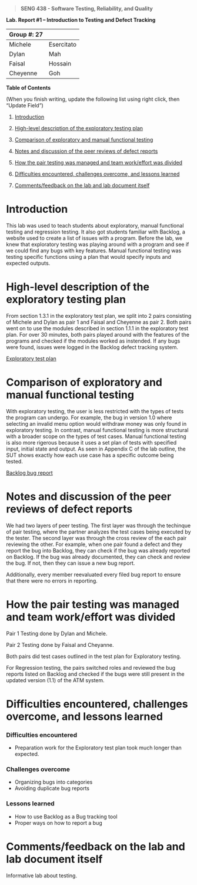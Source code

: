 >   **SENG 438 - Software Testing, Reliability, and Quality**

**Lab. Report \#1 – Introduction to Testing and Defect Tracking**

| Group \#: 27  |   |
|-----------------|---|
| Michele  | Esercitato  |
| Dylan  | Mah  |
| Faisal  | Hossain  |
| Cheyenne  | Goh  |


**Table of Contents**

(When you finish writing, update the following list using right click, then
“Update Field”)

1. [Introduction](Introduction)

2. [High-level description of the exploratory testing plan](#_Toc439194678)

3. [Comparison of exploratory and manual functional testing](#_Toc439194679)

4. [Notes and discussion of the peer reviews of defect reports](#_Toc439194680)

5. [How the pair testing was managed and team work/effort was
divided](#_Toc439194681)

6. [Difficulties encountered, challenges overcome, and lessons
learned](#_Toc439194682)

7. [Comments/feedback on the lab and lab document itself](#_Toc439194683)

# Introduction
 
This lab was used to teach students about exploratory, manual functional testing and regression testing. It also got students familiar with Backlog, a website used to create a list of issues with a program. Before the lab, we knew that exploratory testing was playing around with a program and see if we could find any bugs with key features. Manual functional testing was testing specific functions using a plan that would specify inputs and expected outputs.


# High-level description of the exploratory testing plan

From section 1.3.1 in the exploratory test plan, we split into 2 pairs consisting of Michele and Dylan as pair 1 and Faisal and Cheyenne as pair 2. Both pairs went on to use the modules described in section 1.1.1 in the exploratory test plan. For over 30 minutes, both pairs played around with the features of the programs and checked if the modules worked as instended. If any bugs were found, issues were logged in the Backlog defect tracking system. 

[Exploratory test plan](https://github.com/seng438-winter-2022/seng438-a1-Mik-Ese/blob/main/Assignment%201%20-%20Test%20Plan.pdf)


# Comparison of exploratory and manual functional testing

With exploratory testing, the user is less restricted with the types of tests the program can undergo. For example, the bug in version 1.0 where selecting an invalid menu option would withdraw money was only found in exploratory testing. In contrast, manual functional testing is more structural with a broader scope on the types of test cases. Manual functional testing is also more rigerous because it uses a set plan of tests with specified input, initial state and output. As seen in Appendix C of the lab outline, the SUT shows exactly how each use case has a specific outcome being tested.

[Backlog bug report](https://github.com/seng438-winter-2022/seng438-a1-Mik-Ese/blob/main/Backlog-Issues-20220124-0713.xlsx)


# Notes and discussion of the peer reviews of defect reports

We had two layers of peer testing. The first layer was through the techinque of pair testing, where the partner analyzes the test cases being executed by the tester. The second layer was through the cross review of the each pair reviewing the other. For example, when one pair found a defect and they report the bug into Backlog, they can check if the bug was already reported on Backlog. If the bug was already documented, they can check and review the bug. If not, then they can issue a new bug report.

Additionally, every member reevaluated every filed bug report to ensure that there were no errors in reporting. 


# How the pair testing was managed and team work/effort was divided 

Pair 1 Testing done by Dylan and Michele. 

Pair 2 Testing done by Faisal and Cheyanne.

Both pairs did test cases outlined in the test plan for Exploratory testing. 

For Regression testing, the pairs switched roles and reviewed the bug reports listed on Backlog and checked if the bugs were still present in the updated version (1.1) of the ATM system.


# Difficulties encountered, challenges overcome, and lessons learned

### Difficulties encountered
- Preparation work for the Exploratory test plan took much longer than expected.


### Challenges overcome
- Organizing bugs into categories
- Avoiding duplicate bug reports


### Lessons learned
- How to use Backlog as a Bug tracking tool
- Proper ways on how to report a bug

# Comments/feedback on the lab and lab document itself
Informative lab about testing.
